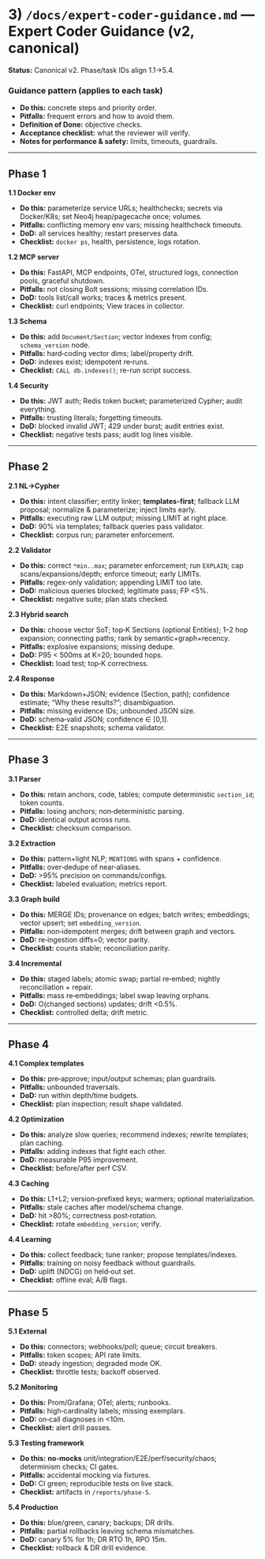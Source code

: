 # 3) `/docs/expert-coder-guidance.md` — **Expert Coder Guidance (v2, canonical)**

**Status:** Canonical v2. Phase/task IDs align 1.1→5.4.

### Guidance pattern (applies to each task)

* **Do this:** concrete steps and priority order.
* **Pitfalls:** frequent errors and how to avoid them.
* **Definition of Done:** objective checks.
* **Acceptance checklist:** what the reviewer will verify.
* **Notes for performance & safety:** limits, timeouts, guardrails.

---

## Phase 1

**1.1 Docker env**

* **Do this:** parameterize service URLs; healthchecks; secrets via Docker/K8s; set Neo4j heap/pagecache once; volumes.
* **Pitfalls:** conflicting memory env vars; missing healthcheck timeouts.
* **DoD:** all services healthy; restart preserves data.
* **Checklist:** `docker ps`, health, persistence, logs rotation.

**1.2 MCP server**

* **Do this:** FastAPI, MCP endpoints, OTel, structured logs, connection pools, graceful shutdown.
* **Pitfalls:** not closing Bolt sessions; missing correlation IDs.
* **DoD:** tools list/call works; traces & metrics present.
* **Checklist:** curl endpoints; View traces in collector.

**1.3 Schema**

* **Do this:** add `Document/Section`; vector indexes from config; `schema_version` node.
* **Pitfalls:** hard‑coding vector dims; label/property drift.
* **DoD:** indexes exist; idempotent re‑runs.
* **Checklist:** `CALL db.indexes()`; re-run script success.

**1.4 Security**

* **Do this:** JWT auth; Redis token bucket; parameterized Cypher; audit everything.
* **Pitfalls:** trusting literals; forgetting timeouts.
* **DoD:** blocked invalid JWT; 429 under burst; audit entries exist.
* **Checklist:** negative tests pass; audit log lines visible.

---

## Phase 2

**2.1 NL→Cypher**

* **Do this:** intent classifier; entity linker; **templates-first**; fallback LLM proposal; normalize & parameterize; inject limits early.
* **Pitfalls:** executing raw LLM output; missing LIMIT at right place.
* **DoD:** 90% via templates; fallback queries pass validator.
* **Checklist:** corpus run; parameter enforcement.

**2.2 Validator**

* **Do this:** correct `*min..max`; parameter enforcement; run `EXPLAIN`; cap scans/expansions/depth; enforce timeout; early LIMITs.
* **Pitfalls:** regex-only validation; appending LIMIT too late.
* **DoD:** malicious queries blocked; legitimate pass; FP <5%.
* **Checklist:** negative suite; plan stats checked.

**2.3 Hybrid search**

* **Do this:** choose vector SoT; top‑K Sections (optional Entities); 1–2 hop expansion; connecting paths; rank by semantic+graph+recency.
* **Pitfalls:** explosive expansions; missing dedupe.
* **DoD:** P95 < 500ms at K=20; bounded hops.
* **Checklist:** load test; top‑K correctness.

**2.4 Response**

* **Do this:** Markdown+JSON; evidence (Section, path); confidence estimate; “Why these results?”; disambiguation.
* **Pitfalls:** missing evidence IDs; unbounded JSON size.
* **DoD:** schema‑valid JSON; confidence ∈ [0,1].
* **Checklist:** E2E snapshots; schema validator.

---

## Phase 3

**3.1 Parser**

* **Do this:** retain anchors, code, tables; compute deterministic `section_id`; token counts.
* **Pitfalls:** losing anchors; non‑deterministic parsing.
* **DoD:** identical output across runs.
* **Checklist:** checksum comparison.

**3.2 Extraction**

* **Do this:** pattern+light NLP; `MENTIONS` with spans + confidence.
* **Pitfalls:** over‑dedupe of near‑aliases.
* **DoD:** >95% precision on commands/configs.
* **Checklist:** labeled evaluation; metrics report.

**3.3 Graph build**

* **Do this:** MERGE IDs; provenance on edges; batch writes; embeddings; vector upsert; set `embedding_version`.
* **Pitfalls:** non‑idempotent merges; drift between graph and vectors.
* **DoD:** re‑ingestion diffs=0; vector parity.
* **Checklist:** counts stable; reconciliation parity.

**3.4 Incremental**

* **Do this:** staged labels; atomic swap; partial re‑embed; nightly reconciliation + repair.
* **Pitfalls:** mass re‑embeddings; label swap leaving orphans.
* **DoD:** O(changed sections) updates; drift <0.5%.
* **Checklist:** controlled delta; drift metric.

---

## Phase 4

**4.1 Complex templates**

* **Do this:** pre‑approve; input/output schemas; plan guardrails.
* **Pitfalls:** unbounded traversals.
* **DoD:** run within depth/time budgets.
* **Checklist:** plan inspection; result shape validated.

**4.2 Optimization**

* **Do this:** analyze slow queries; recommend indexes; rewrite templates; plan caching.
* **Pitfalls:** adding indexes that fight each other.
* **DoD:** measurable P95 improvement.
* **Checklist:** before/after perf CSV.

**4.3 Caching**

* **Do this:** L1+L2; version‑prefixed keys; warmers; optional materialization.
* **Pitfalls:** stale caches after model/schema change.
* **DoD:** hit >80%; correctness post‑rotation.
* **Checklist:** rotate `embedding_version`; verify.

**4.4 Learning**

* **Do this:** collect feedback; tune ranker; propose templates/indexes.
* **Pitfalls:** training on noisy feedback without guardrails.
* **DoD:** uplift (NDCG) on held‑out set.
* **Checklist:** offline eval; A/B flags.

---

## Phase 5

**5.1 External**

* **Do this:** connectors; webhooks/poll; queue; circuit breakers.
* **Pitfalls:** token scopes; API rate limits.
* **DoD:** steady ingestion; degraded mode OK.
* **Checklist:** throttle tests; backoff observed.

**5.2 Monitoring**

* **Do this:** Prom/Grafana; OTel; alerts; runbooks.
* **Pitfalls:** high‑cardinality labels; missing exemplars.
* **DoD:** on‑call diagnoses in <10m.
* **Checklist:** alert drill passes.

**5.3 Testing framework**

* **Do this:** **no‑mocks** unit/integration/E2E/perf/security/chaos; determinism checks; CI gates.
* **Pitfalls:** accidental mocking via fixtures.
* **DoD:** CI green; reproducible tests on live stack.
* **Checklist:** artifacts in `/reports/phase-5`.

**5.4 Production**

* **Do this:** blue/green, canary; backups; DR drills.
* **Pitfalls:** partial rollbacks leaving schema mismatches.
* **DoD:** canary 5% for 1h; DR RTO 1h, RPO 15m.
* **Checklist:** rollback & DR drill evidence.
